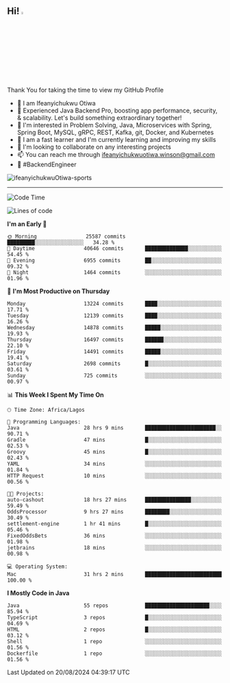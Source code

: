 <!-- BLOG-POST-LIST:START --><!-- BLOG-POST-LIST:END -->

## Hi! <img src="https://media.giphy.com/media/hvRJCLFzcasrR4ia7z/giphy.gif" width="4%"> 

Thank You for taking the time to view my GitHub Profile

- 👋 I am Ifeanyichukwu Otiwa
- 🚀 Experienced Java Backend Pro, boosting app performance, security, & scalability. Let's build something extraordinary together!
- 👀 I'm interested in Problem Solving, Java, Microservices with Spring, Spring Boot, MySQL, gRPC, REST, Kafka, git, Docker, and Kubernetes
- 🌱 I am a fast learner and I'm currently learning and improving my skills
- 💞️ I'm looking to collaborate on any interesting projects
- 📫 You can reach me through ifeanyichukwuotiwa.winson@gmail.com
- 🚀 #BackendEngineer

<p align="left" marginTop="10px"> <img src="https://komarev.com/ghpvc/?username=ifeanyichukwuOtiwa-sports&label=Profile%20views&color=0e75b6&style=for-the-badge" alt="ifeanyichukwuOtiwa-sports" /> </p>

***

<!--START_SECTION:waka-->
![Code Time](http://img.shields.io/badge/Code%20Time-2%2C804%20hrs%2014%20mins-blue)

![Lines of code](https://img.shields.io/badge/From%20Hello%20World%20I%27ve%20Written-17.8%20million%20lines%20of%20code-blue)

**I'm an Early 🐤** 

```text
🌞 Morning                25587 commits       █████████░░░░░░░░░░░░░░░░   34.28 % 
🌆 Daytime                40646 commits       ██████████████░░░░░░░░░░░   54.45 % 
🌃 Evening                6955 commits        ██░░░░░░░░░░░░░░░░░░░░░░░   09.32 % 
🌙 Night                  1464 commits        ░░░░░░░░░░░░░░░░░░░░░░░░░   01.96 % 
```
📅 **I'm Most Productive on Thursday** 

```text
Monday                   13224 commits       ████░░░░░░░░░░░░░░░░░░░░░   17.71 % 
Tuesday                  12139 commits       ████░░░░░░░░░░░░░░░░░░░░░   16.26 % 
Wednesday                14878 commits       █████░░░░░░░░░░░░░░░░░░░░   19.93 % 
Thursday                 16497 commits       ██████░░░░░░░░░░░░░░░░░░░   22.10 % 
Friday                   14491 commits       █████░░░░░░░░░░░░░░░░░░░░   19.41 % 
Saturday                 2698 commits        █░░░░░░░░░░░░░░░░░░░░░░░░   03.61 % 
Sunday                   725 commits         ░░░░░░░░░░░░░░░░░░░░░░░░░   00.97 % 
```


📊 **This Week I Spent My Time On** 

```text
🕑︎ Time Zone: Africa/Lagos

💬 Programming Languages: 
Java                     28 hrs 9 mins       ███████████████████████░░   90.71 % 
Gradle                   47 mins             █░░░░░░░░░░░░░░░░░░░░░░░░   02.53 % 
Groovy                   45 mins             █░░░░░░░░░░░░░░░░░░░░░░░░   02.43 % 
YAML                     34 mins             ░░░░░░░░░░░░░░░░░░░░░░░░░   01.84 % 
HTTP Request             10 mins             ░░░░░░░░░░░░░░░░░░░░░░░░░   00.56 % 

🐱‍💻 Projects: 
auto-cashout             18 hrs 27 mins      ███████████████░░░░░░░░░░   59.49 % 
OddsProcessor            9 hrs 27 mins       ████████░░░░░░░░░░░░░░░░░   30.49 % 
settlement-engine        1 hr 41 mins        █░░░░░░░░░░░░░░░░░░░░░░░░   05.46 % 
FixedOddsBets            36 mins             ░░░░░░░░░░░░░░░░░░░░░░░░░   01.98 % 
jetbrains                18 mins             ░░░░░░░░░░░░░░░░░░░░░░░░░   00.98 % 

💻 Operating System: 
Mac                      31 hrs 2 mins       █████████████████████████   100.00 % 
```

**I Mostly Code in Java** 

```text
Java                     55 repos            █████████████████████░░░░   85.94 % 
TypeScript               3 repos             █░░░░░░░░░░░░░░░░░░░░░░░░   04.69 % 
HTML                     2 repos             █░░░░░░░░░░░░░░░░░░░░░░░░   03.12 % 
Shell                    1 repo              ░░░░░░░░░░░░░░░░░░░░░░░░░   01.56 % 
Dockerfile               1 repo              ░░░░░░░░░░░░░░░░░░░░░░░░░   01.56 % 
```




 Last Updated on 20/08/2024 04:39:17 UTC
<!--END_SECTION:waka-->

<!--
<p align="center">
![trophy](https://github-profile-trophy.vercel.app/?username=ifeanyichukwuOtiwa-sports&theme=onedark) (https://github.com/ryo-ma/github-profile-trophy)
</p>
-->

<!---
ifeanyi-otiwa/ifeanyi-otiwa is a ✨ special ✨ repository because its `README.md` (this file) appears on your GitHub profile.
You can click the Preview link to take a look at your changes.
--->
